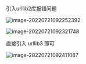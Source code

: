 引入urllib2库报错问题

![image-20220721092252392](C:\Users\Administrator\AppData\Roaming\Typora\typora-user-images\image-20220721092252392.png)

![image-20220721092321748](C:\Users\Administrator\AppData\Roaming\Typora\typora-user-images\image-20220721092321748.png)

直接引入 urllib3 即可

![image-20220721092411087](C:\Users\Administrator\AppData\Roaming\Typora\typora-user-images\image-20220721092411087.png)